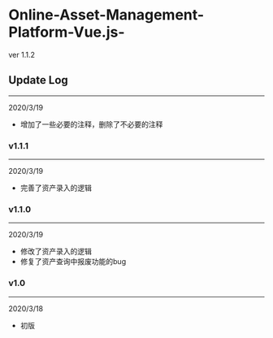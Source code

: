 # Online-Asset-Management-Platform-Vue.js-
ver 1.1.2

## Update Log
---
2020/3/19
- 增加了一些必要的注释，删除了不必要的注释

### v1.1.1
---
2020/3/19
- 完善了资产录入的逻辑

### v1.1.0
---
2020/3/19 
- 修改了资产录入的逻辑
- 修复了资产查询中报废功能的bug

### v1.0
---
2020/3/18
- 初版